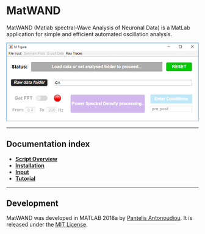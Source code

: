 # MatWAND
 MatWAND (Matlab spectral-Wave Analysis of Neuronal Data) is a MatLab application for simple and efficient automated oscillation analysis.
  
 ![Banner](/Images/Interface.PNG)
 
 ---
 ## Documentation index
- **[Script Overview](/Docs/Scirpt_Overview.md)**
- **[Installation](/Docs/Install.md)**
- **[Input](/Docs/Inputs.md)**
- **[Tutorial](/Docs/Step-by-Step.md)**

 ---
 
## Development
MatWAND was developed in MATLAB 2018a by [Pantelis Antonoudiou](https://github.com/pantelisantonoudiou).
It is released under the [MIT License](/LICENSE).
